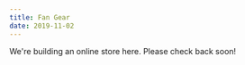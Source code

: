 ```yaml
---
title: Fan Gear
date: 2019-11-02
---
```

We're building an online store here.  Please check back soon!
